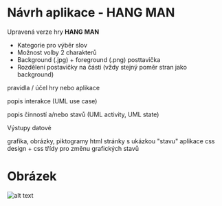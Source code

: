 # Návrh aplikace - HANG MAN

Upravená verze hry **HANG MAN**

* Kategorie pro výběr slov
* Možnost volby 2 charakterů
* Background (.jpg) + foreground (.png) posttavička
* Rozdělení postavičky na části (vždy stejný poměr stran jako background)

pravidla / účel hry nebo aplikace
	
popis interakce (UML use case)	
	
popis činností a/nebo stavů (UML activity, UML state)
	
Výstupy datové

grafika, obrázky, piktogramy
	html stránky s ukázkou "stavu" aplikace
	css design + css třídy pro změnu grafických stavů
# Obrázek 
![alt text](https://drive.google.com/file/d/1iyUddqzSGl5oxvfmV_8K7T5aU5RUT2Uo/view?usp=sharing "Logo Title Text 1")